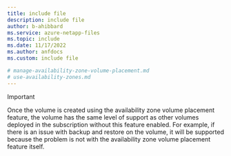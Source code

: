 ```yaml
---
title: include file
description: include file
author: b-ahibbard
ms.service: azure-netapp-files
ms.topic: include
ms.date: 11/17/2022
ms.author: anfdocs
ms.custom: include file

# manage-availability-zone-volume-placement.md
# use-availability-zones.md
---
```


> [!IMPORTANT]
> Once the volume is created using the availability zone volume placement feature, the volume has the same level of support as other volumes deployed in the subscription without this feature enabled. For example, if there is an issue with backup and restore on the volume, it will be supported because the problem is not with the availability zone volume placement feature itself.
